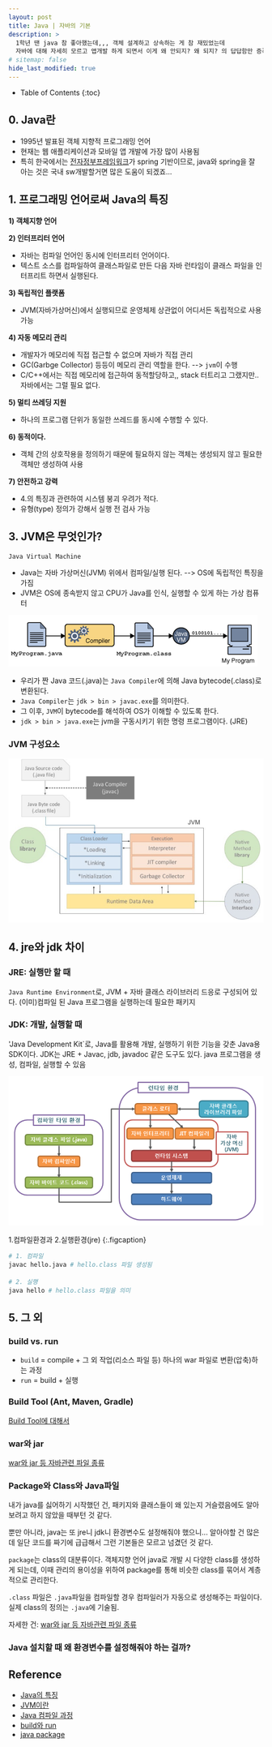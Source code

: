 ```yaml
---
layout: post
title: Java | 자바의 기본 
description: >
  1학년 땐 java 참 좋아했는데,,, 객체 설계하고 상속하는 게 참 재밌었는데
  자바에 대해 자세히 모르고 앱개발 하게 되면서 이게 왜 안되지? 왜 되지? 의 답답함만 증폭됨..
# sitemap: false
hide_last_modified: true
---
```


- Table of Contents
{:toc}


## 0. Java란 
- 1995년 발표된 객체 지향적 프로그래밍 언어
- 현재는 웹 애플리케이션과 모바일 앱 개발에 가장 많이 사용됨
- 특히 한국에서는 [전자정부프레임워크](https://www.egovframe.go.kr/home/sub.do?menuNo=9)가 spring 기반이므로, java와 spring을 잘 아는 것은 국내 sw개발할거면 많은 도움이 되겠죠...


## 1. 프로그래밍 언어로써 Java의 특징
**1) 객체지향 언어**  

**2) 인터프리터 언어**   
  - 자바는 컴파일 언어인 동시에 인터프리터 언어이다.  
  - 텍스트 소스를 컴파일하여 클래스파일로 만든 다음 자바 런타임이 클래스 파일을 인터프리트 하면서 실행된다.

**3) 독립적인 플랫폼**
  - JVM(자바가상머신)에서 실행되므로 운영체제 상관없이 어디서든 독립적으로 사용 가능

**4) 자동 메모리 관리**
  - 개발자가 메모리에 직접 접근할 수 없으며 자바가 직접 관리
  - GC(Garbge Collector) 등등이 메모리 관리 역할을 한다. --> `jvm`이 수행
  - C/C++에서는 직접 메모리에 접근하여 동적할당하고,, stack 터트리고 그랬지만.. 자바에서는 그럴 필요 없다.

**5) 멀티 쓰레딩 지원**
  - 하나의 프로그램 단위가 동일한 쓰레드를 동시에 수행할 수 있다.

**6) 동적이다.**
  - 객체 간의 상호작용을 정의하기 때문에 필요하지 않는 객체는 생성되지 않고 필요한 객체만 생성하여 사용

**7) 안전하고 강력**
  - 4.의 특징과 관련하여 시스템 붕괴 우려가 적다.
  - 유형(type) 정의가 강해서 실행 전 검사 가능


## 3. JVM은 무엇인가?
```
Java Virtual Machine
```
- Java는 자바 가상머신(JVM) 위에서 컴파일/실행 된다. --> OS에 독립적인 특징을 가짐
- JVM은 OS에 종속받지 않고 CPU가 Java를 인식, 실행할 수 있게 하는 가상 컴퓨터

![](/assets/img/2023-07-17-16-31-17.png)


- 우리가 짠 Java 코드(.java)는 `Java Compiler`에 의해 Java bytecode(.class)로 변환된다.
- `Java Compiler`는 `jdk > bin > javac.exe`를 의미한다.
- 그 이후, `JVM`이 bytecode를 해석하여 OS가 이해할 수 있도록 한다.
- `jdk > bin > java.exe`는 jvm을 구동시키기 위한 명령 프로그램이다. (JRE)


### JVM 구성요소

![](/assets/img/2023-07-17-16-43-42.png)

## 4. jre와 jdk 차이

### JRE: 실행만 할 때
`Java Runtime Environment`로, 
JVM + 자바 클래스 라이브러리 드응로 구성되어 있다.
(이미)컴파일 된 Java 프로그램을 실행하는데 필요한 패키지

### JDK: 개발, 실행할 때
'Java Development Kit`로,
Java를 활용해 개발, 실행하기 위한 기능을 갖춘 Java용 SDK이다.
JDK는 JRE + Javac, jdb, javadoc 같은 도구도 있다.
java 프로그램을 생성, 컴파일, 실행할 수 있음

![](/assets/img/2023-07-17-16-37-54.png)

1.컴파일환경과 2.실행환경(jre)
{:.figcaption}

```bash
# 1. 컴파일
javac hello.java # hello.class 파일 생성됨

# 2. 실행
java hello # hello.class 파일을 의미
```


## 5. 그 외

### build vs. run
- `build` = compile + 그 외 작업(리소스 파일 등) 하나의 war 파일로 변환(압축)하는 과정
- `run` = build + 실행

### Build Tool (Ant, Maven, Gradle)

[Build Tool에 대해서](/web/2023-07-17-Java-BuildTool)

### war와 jar

[war와 jar 등 자바관련 파일 종류](/web/2023-07-17-war-jar)


### Package와 Class와 Java파일
내가 java를 싫어하기 시작했던 건, 패키지와 클래스들이 왜 있는지 거슬렸음에도 알아보려고 하지 않았을 때부턴 것 같다. 

뿐만 아니라, java는 또 jre니 jdk니 환경변수도 설정해줘야 했으니... 알아야할 건 많은데 일단 코드를 짜기에 급급해서 그런 기본들은 모르고 넘겼던 것 같다.

`package`는 class의 대분류이다.
객체지향 언어 java로 개발 시 다양한 class를 생성하게 되는데, 이때 관리의 용이성을 위하여
package를 통해 비슷한 class를 묶어서 계층적으로 관리한다.

`.class` 파일은 `.java`파일을 컴파일할 경우 컴파일러가 자동으로 생성해주는 파일이다.
실제 class의 정의는 `.java`에 기술됨.

자세한 건: [war와 jar 등 자바관련 파일 종류](/web/2023-07-17-war-jar)


### Java 설치할 때 왜 환경변수를 설정해줘야 하는 걸까?


## Reference
- [Java의 특징](https://s-bug.tistory.com/57)
- [JVM이란](https://doozi0316.tistory.com/entry/1%EC%A3%BC%EC%B0%A8-JVM%EC%9D%80-%EB%AC%B4%EC%97%87%EC%9D%B4%EB%A9%B0-%EC%9E%90%EB%B0%94-%EC%BD%94%EB%93%9C%EB%8A%94-%EC%96%B4%EB%96%BB%EA%B2%8C-%EC%8B%A4%ED%96%89%ED%95%98%EB%8A%94-%EA%B2%83%EC%9D%B8%EA%B0%80)
- [Java 컴파일 과정](https://gyoogle.dev/blog/computer-language/Java/%EC%BB%B4%ED%8C%8C%EC%9D%BC%20%EA%B3%BC%EC%A0%95.html)
- [build와 run](https://bol-bbang.tistory.com/4)
- [java package](https://wikidocs.net/231)